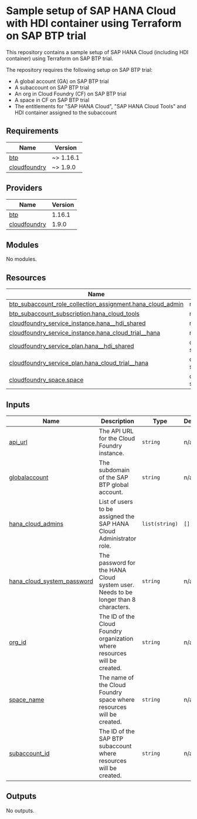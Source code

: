 # Sample setup of SAP HANA Cloud with HDI container using Terraform on SAP BTP trial

This repository contains a sample setup of SAP HANA Cloud (including HDI container) using Terraform on SAP BTP trial.

The repository requires the following setup on SAP BTP trial:

- A global account (GA) on SAP BTP trial
- A subaccount on SAP BTP trial
- An org in Cloud Foundry (CF) on SAP BTP trial
- A space in CF on SAP BTP trial
- The entitlements for "SAP HANA Cloud", "SAP HANA Cloud Tools" and HDI container assigned to the subaccount

## Requirements

| Name | Version |
|------|---------|
| <a name="requirement_btp"></a> [btp](#requirement\_btp) | ~> 1.16.1 |
| <a name="requirement_cloudfoundry"></a> [cloudfoundry](#requirement\_cloudfoundry) | ~> 1.9.0 |

## Providers

| Name | Version |
|------|---------|
| <a name="provider_btp"></a> [btp](#provider\_btp) | 1.16.1 |
| <a name="provider_cloudfoundry"></a> [cloudfoundry](#provider\_cloudfoundry) | 1.9.0 |

## Modules

No modules.

## Resources

| Name | Type |
|------|------|
| [btp_subaccount_role_collection_assignment.hana_cloud_admin](https://registry.terraform.io/providers/SAP/btp/latest/docs/resources/subaccount_role_collection_assignment) | resource |
| [btp_subaccount_subscription.hana_cloud_tools](https://registry.terraform.io/providers/SAP/btp/latest/docs/resources/subaccount_subscription) | resource |
| [cloudfoundry_service_instance.hana__hdi_shared](https://registry.terraform.io/providers/cloudfoundry/cloudfoundry/latest/docs/resources/service_instance) | resource |
| [cloudfoundry_service_instance.hana_cloud_trial__hana](https://registry.terraform.io/providers/cloudfoundry/cloudfoundry/latest/docs/resources/service_instance) | resource |
| [cloudfoundry_service_plan.hana__hdi_shared](https://registry.terraform.io/providers/cloudfoundry/cloudfoundry/latest/docs/data-sources/service_plan) | data source |
| [cloudfoundry_service_plan.hana_cloud_trial__hana](https://registry.terraform.io/providers/cloudfoundry/cloudfoundry/latest/docs/data-sources/service_plan) | data source |
| [cloudfoundry_space.space](https://registry.terraform.io/providers/cloudfoundry/cloudfoundry/latest/docs/data-sources/space) | data source |

## Inputs

| Name | Description | Type | Default | Required |
|------|-------------|------|---------|:--------:|
| <a name="input_api_url"></a> [api\_url](#input\_api\_url) | The API URL for the Cloud Foundry instance. | `string` | n/a | yes |
| <a name="input_globalaccount"></a> [globalaccount](#input\_globalaccount) | The subdomain of the SAP BTP global account. | `string` | n/a | yes |
| <a name="input_hana_cloud_admins"></a> [hana\_cloud\_admins](#input\_hana\_cloud\_admins) | List of users to be assigned the SAP HANA Cloud Administrator role. | `list(string)` | `[]` | no |
| <a name="input_hana_cloud_system_password"></a> [hana\_cloud\_system\_password](#input\_hana\_cloud\_system\_password) | The password for the HANA Cloud system user. Needs to be longer than 8 characters. | `string` | n/a | yes |
| <a name="input_org_id"></a> [org\_id](#input\_org\_id) | The ID of the Cloud Foundry organization where resources will be created. | `string` | n/a | yes |
| <a name="input_space_name"></a> [space\_name](#input\_space\_name) | The name of the Cloud Foundry space where resources will be created. | `string` | n/a | yes |
| <a name="input_subaccount_id"></a> [subaccount\_id](#input\_subaccount\_id) | The ID of the SAP BTP subaccount where resources will be created. | `string` | n/a | yes |

## Outputs

No outputs.
